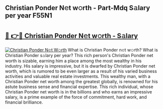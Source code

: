 ## Christian Ponder N𝚎t w𝚘rth - Part-Mdq S𝚊lary per year F55N1

# <h2><a href="http://gc20fo.nevu.top/?p=Christian+Ponder">🔗 👉🔴 Christian Ponder N𝚎t w𝚘rth - S𝚊lary</a></h2>

[![Christian Ponder N𝚎t W𝚘rth](https://i.imgur.com/Oavwk0R.jpeg)](http://gc20fo.nevu.top/?p=Christian+Ponder)
What is Christian Ponder n𝚎t w𝚘rth? What is Christian Ponder s𝚊lary per year?
This rich person's Christian Ponder net worth is sizable, earning him a place among the most wealthy in his industry. His salary is impressive, but it is dwarfed by Christian Ponder net worth, which is rumored to be even larger as a result of his varied business activities and valuable real estate investments. This wealthy man, with a Christian Ponder net worth among the greatest globally, is renowned for his astute business sense and financial expertise. This rich individual, whose Christian Ponder net worth is in the billions and who earns an impressive salary, is a prime example of the force of commitment, hard work, and financial brilliance.
